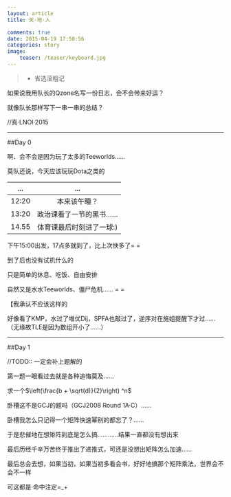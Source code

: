 ```yaml
---
layout: article
title: 天·地·人

comments: true
date: 2015-04-19 17:50:56
categories: story
image:
    teaser: /teaser/keyboard.jpg
---
```


>* 省选滚粗记

如果说我用队长的Qzone名写一份日志，会不会带来好运？

就像队长那样写下一串一串的总结？

//真·LNOI·2015

-----
##Day 0

啊、会不会是因为玩了太多的Teeworlds……

莫队还说，今天应该玩玩Dota之类的

|...|...|
| ------------- |:-------------:|
|12:20|本来该午睡？|
|13:20|政治课看了一节的黑书……|
|14.55|体育课最后时刻进了一球:)|

下午15:00出发，17点多就到了，比上次快多了= =

到了后也没有试机什么的

只是简单的休息、吃饭、自由安排

自然又是水水Teeworlds、僵尸危机……
= =

【我承认不应该这样的

好像看了KMP，水过了堆优Dij，SPFA也敲过了，逆序对在施姐提醒下才过……（无缘故TLE是因为数组开小了……）

-----
##Day 1

//TODO:: 一定会补上题解的

第一题一眼看过去就是各种追悔莫及……

求一个$\left(\frac{b + \sqrt(d)}{2}\right) ^n$

卧槽这不是GCJ的题吗（GCJ2008 Round 1A·C）……

卧槽我怎么只记得一个矩阵快速幂别的都忘了？……

于是悲催地在想矩阵到底是怎么搞…………结果一直都没有想出来

最后历经千辛万苦终于推出了递推式，可还是没想出矩阵怎么加速……

最后总会去想，如果当初，如果当初多看会书，好好地搞那个矩阵乘法，世界会不会不一样

可这都是·命中注定=_+